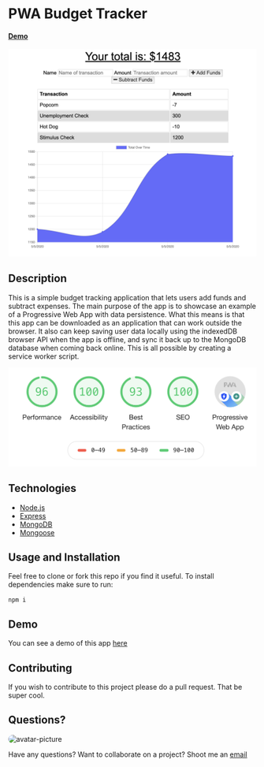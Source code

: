 # PWA Budget Tracker 
 #### [Demo](https://pwa-bdgt-tracker.herokuapp.com/)
![Budget Tracker Screenshot](budget-tracker-screenshot.png)

## Description

This is a simple budget tracking application that lets users add funds and subtract expenses. The main purpose of the app is to 
showcase an example of a Progressive Web App with data persistence. What this means is that this app can be downloaded as an application
that can work outside the browser. It also can keep saving user data locally using the indexedDB browser API when the app is offline, and
sync it back up to the MongoDB database when coming back online. This is all possible by creating a service worker script.

![Audit Test Screenshot](audit.png) 
      

## Technologies

- [Node.js](https://nodejs.org/en/) 
- [Express](https://expressjs.com/) 
- [MongoDB](https://www.mongodb.com/)
- [Mongoose](https://mongoosejs.com/)

## Usage and Installation

Feel free to clone or fork this repo if you find it useful. To install dependencies make sure to run:

```
npm i
```

## Demo

You can see a demo of this app [here](https://pwa-bdgt-tracker.herokuapp.com/)

## Contributing

If you wish to contribute to this project please do a pull request. That be super cool.

## Questions?

<img src="https://avatars1.githubusercontent.com/u/12175310?v=4" alt="avatar-picture" style="border-radius: 50px" width="100px" />

Have any questions? Want to collaborate on a project? Shoot me an [email](yarocruz@gmail.com)
